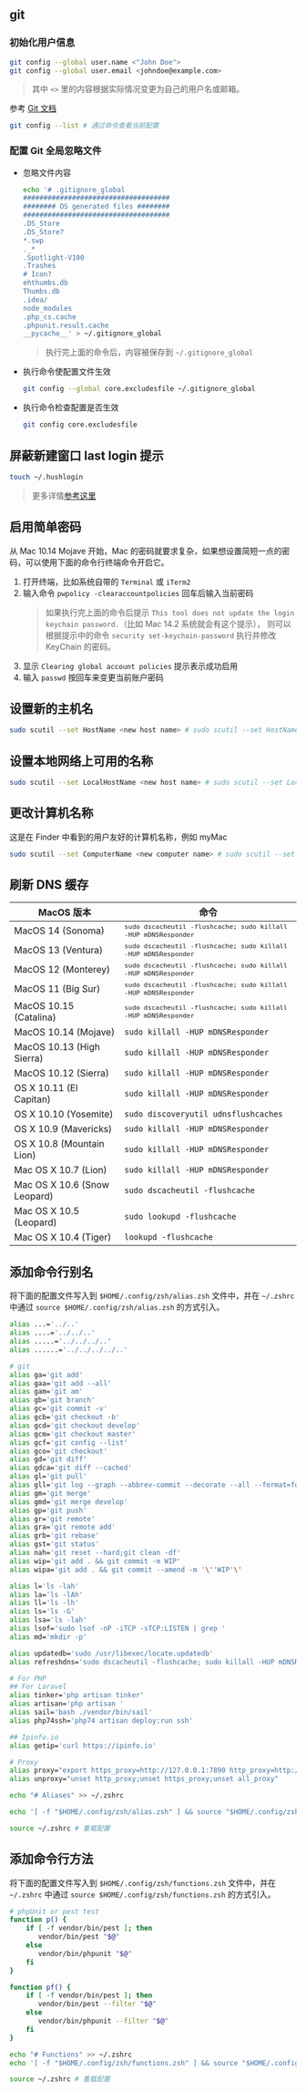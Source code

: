 ## git

### 初始化用户信息

```bash
git config --global user.name <"John Doe">
git config --global user.email <johndoe@example.com>
```

> 其中 `<>` 里的内容根据实际情况变更为自己的用户名或邮箱。

参考 [Git 文档](https://git-scm.com/book/zh/v1/%E8%B5%B7%E6%AD%A5-%E5%88%9D%E6%AC%A1%E8%BF%90%E8%A1%8C-Git-%E5%89%8D%E7%9A%84%E9%85%8D%E7%BD%AE#%E7%94%A8%E6%88%B7%E4%BF%A1%E6%81%AF)

```bash
git config --list # 通过命令查看当前配置
```

### 配置 Git 全局忽略文件

- 忽略文件内容

  ```bash
  echo '# .gitignore_global
  ####################################
  ######## OS generated files ########
  ####################################
  .DS_Store
  .DS_Store?
  *.swp
  ._*
  .Spotlight-V100
  .Trashes
  # Icon?
  ehthumbs.db
  Thumbs.db
  .idea/
  node_modules
  .php_cs.cache
  .phpunit.result.cache
  __pycache__' > ~/.gitignore_global
  ```

  > 执行完上面的命令后，内容被保存到 `~/.gitignore_global`

- 执行命令使配置文件生效
  ```bash
  git config --global core.excludesfile ~/.gitignore_global
  ```

- 执行命令检查配置是否生效
  ```bash
  git config core.excludesfile
  ```

## 屏蔽新建窗口 last login 提示

```bash
touch ~/.hushlogin
```

> 更多详情[参考这里](http://osxdaily.com/2010/06/22/remove-the-last-login-message-from-the-terminal/)

## 启用简单密码

从 Mac 10.14 Mojave 开始，Mac 的密码就要求复杂，如果想设置简短一点的密码，可以使用下面的命令行终端命令开启它。

1. 打开终端，比如系统自带的 `Terminal` 或 `iTerm2`
2. 输入命令 `pwpolicy -clearaccountpolicies` 回车后输入当前密码
   > 如果执行完上面的命令后提示 `This tool does not update the login keychain password.`（比如 Mac 14.2 系统就会有这个提示）， 则可以根据提示中的命令 `security set-keychain-password` 执行并修改 KeyChain 的密码。
3. 显示 `Clearing global account policies` 提示表示成功启用
4. 输入 `passwd` 按回车来变更当前账户密码


## 设置新的主机名

```bash
sudo scutil --set HostName <new host name> # sudo scutil --set HostName mac-mini
```

## 设置本地网络上可用的名称

```bash
sudo scutil --set LocalHostName <new host name> # sudo scutil --set LocalHostName curder-mac-mini
```

## 更改计算机名称

这是在 Finder 中看到的用户友好的计算机名称，例如 myMac

```bash
sudo scutil --set ComputerName <new computer name> # sudo scutil --set ComputerName curder-mac-mini 
```

## 刷新 DNS 缓存

| MacOS 版本                     | 命令                                                                             |
|------------------------------|--------------------------------------------------------------------------------|
| MacOS 14 (Sonoma)            | <small>`sudo dscacheutil -flushcache; sudo killall -HUP mDNSResponder`</small> |
| MacOS 13 (Ventura)           | <small>`sudo dscacheutil -flushcache; sudo killall -HUP mDNSResponder`</small> |
| MacOS 12 (Monterey)          | <small>`sudo dscacheutil -flushcache; sudo killall -HUP mDNSResponder`</small> |
| MacOS 11 (Big Sur)           | <small>`sudo dscacheutil -flushcache; sudo killall -HUP mDNSResponder`</small> |
| MacOS 10.15 (Catalina)       | <small>`sudo dscacheutil -flushcache; sudo killall -HUP mDNSResponder`</small> |
| MacOS 10.14 (Mojave)	        | `sudo killall -HUP mDNSResponder`                                              |
| MacOS 10.13 (High Sierra)    | 	`sudo killall -HUP mDNSResponder`                                             |
| MacOS 10.12 (Sierra)	        | `sudo killall -HUP mDNSResponder`                                              |
| OS X 10.11 (El Capitan)	     | `sudo killall -HUP mDNSResponder`                                              |
| OS X 10.10 (Yosemite)        | 	`sudo discoveryutil udnsflushcaches`                                          |
| OS X 10.9 (Mavericks)        | 	`sudo killall -HUP mDNSResponder`                                             |
| OS X 10.8 (Mountain Lion)    | 	`sudo killall -HUP mDNSResponder`                                             |
| Mac OS X 10.7 (Lion)         | 	`sudo killall -HUP mDNSResponder`                                             |
| Mac OS X 10.6 (Snow Leopard) | 	`sudo dscacheutil -flushcache`                                                |
| Mac OS X 10.5 (Leopard)      | 	`sudo lookupd -flushcache`                                                    |
| Mac OS X 10.4 (Tiger)        | 	`lookupd -flushcache`                                                         |

## 添加命令行别名

将下面的配置文件写入到 `$HOME/.config/zsh/alias.zsh` 文件中，并在 `~/.zshrc` 中通过 `source $HOME/.config/zsh/alias.zsh` 的方式引入。

```bash
alias ...='../..'
alias ....='../../..'
alias .....='../../../..'
alias ......='../../../../..'

# git
alias ga='git add'
alias gaa='git add --all'
alias gam='git am'
alias gb='git branch'
alias gc='git commit -v'
alias gcb='git checkout -b'
alias gcd='git checkout develop'
alias gcm='git checkout master'
alias gcf='git config --list'
alias gco='git checkout'
alias gd='git diff'
alias gdca='git diff --cached'
alias gl='git pull'
alias gll='git log --graph --abbrev-commit --decorate --all --format=format:'\''%C(bold blue)%h%C(reset) - %C(bold cyan)%aD%C(dim white) - %an%C(reset) %C(bold green)(%ar)%C(reset)%C(bold yellow)%d%C(reset)%n %C(white)%s%C(reset)'\'
alias gm='git merge'
alias gmd='git merge develop'
alias gp='git push'
alias gr='git remote'
alias gra='git remote add'
alias grb='git rebase'
alias gst='git status'
alias nah='git reset --hard;git clean -df'
alias wip='git add . && git commit -m WIP'
alias wipa='git add . && git commit --amend -m '\''WIP'\'

alias l='ls -lah'
alias la='ls -lAh'
alias ll='ls -lh'
alias ls='ls -G'
alias lsa='ls -lah'
alias lsof='sudo lsof -nP -iTCP -sTCP:LISTEN | grep '
alias md='mkdir -p'

alias updatedb='sudo /usr/libexec/locate.updatedb'
alias refreshdns='sudo dscacheutil -flushcache; sudo killall -HUP mDNSResponder'

# For PHP
## For Laravel
alias tinker='php artisan tinker'
alias artisan='php artisan '
alias sail='bash ./vendor/bin/sail'
alias php74ssh='php74 artisan deploy:run ssh'

## Ipinfo.io
alias getip='curl https://ipinfo.io'

# Proxy
alias proxy="export https_proxy=http://127.0.0.1:7890 http_proxy=http://127.0.0.1:7890 all_proxy=socks5://127.0.0.1:7890"
alias unproxy="unset http_proxy;unset https_proxy;unset all_proxy"
```

```bash
echo "# Aliases" >> ~/.zshrc

echo '[ -f "$HOME/.config/zsh/alias.zsh" ] && source "$HOME/.config/zsh/alias.zsh"' >> ~/.zshrc

source ~/.zshrc # 重载配置
```


## 添加命令行方法

将下面的配置文件写入到 `$HOME/.config/zsh/functions.zsh` 文件中，并在 `~/.zshrc` 中通过 `source $HOME/.config/zsh/functions.zsh` 的方式引入。

```bash
# phpUnit or pest test
function p() {
    if [ -f vendor/bin/pest ]; then
       vendor/bin/pest "$@"
    else
       vendor/bin/phpunit "$@"
    fi
}

function pf() {
    if [ -f vendor/bin/pest ]; then
       vendor/bin/pest --filter "$@"
    else
       vendor/bin/phpunit --filter "$@"
    fi
}
```


```bash
echo "# Functions" >> ~/.zshrc
echo '[ -f "$HOME/.config/zsh/functions.zsh" ] && source "$HOME/.config/zsh/functions.zsh"' >> ~/.zshrc

source ~/.zshrc # 重载配置
```
